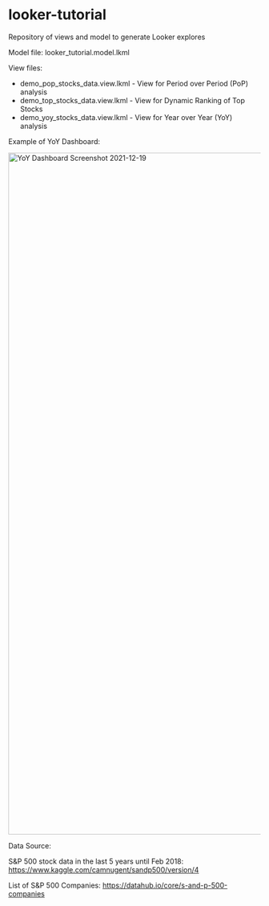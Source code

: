 # looker-tutorial
Repository of views and model to generate Looker explores

Model file: looker_tutorial.model.lkml

View files:
- demo_pop_stocks_data.view.lkml - View for Period over Period (PoP) analysis
- demo_top_stocks_data.view.lkml - View for Dynamic Ranking of Top Stocks
- demo_yoy_stocks_data.view.lkml - View for Year over Year (YoY) analysis


Example of YoY Dashboard:

<img width="1363" alt="YoY Dashboard Screenshot 2021-12-19" src="https://user-images.githubusercontent.com/41821920/146665025-70f624c9-79df-4eaa-8c36-4a59db9524b1.png">



Data Source:

S&P 500 stock data in the last 5 years until Feb 2018: https://www.kaggle.com/camnugent/sandp500/version/4

List of S&P 500 Companies: https://datahub.io/core/s-and-p-500-companies
